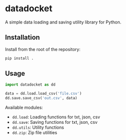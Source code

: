 # datadocket

A simple data loading and saving utility library for Python.

## Installation

Install from the root of the repository:

```bash
pip install .
```

## Usage

```python
import datadocket as dd

data = dd.load.load_csv('file.csv')
dd.save.save_csv('out.csv', data)
```

Available modules:
- `dd.load`: Loading functions for txt, json, csv
- `dd.save`: Saving functions for txt, json, csv
- `dd.utils`: Utility functions
- `dd.zip`: Zip file utilities

